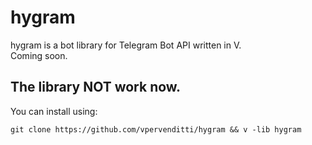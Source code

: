 # hygram  
hygram is a bot library for Telegram Bot API written in V.   
Coming soon.
## The library NOT work now.  
You can install using:  
```
git clone https://github.com/vpervenditti/hygram && v -lib hygram
```
